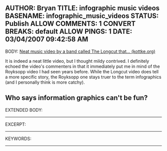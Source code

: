 AUTHOR: Bryan
TITLE: infographic music videos
BASENAME: infographic_music_videos
STATUS: Publish
ALLOW COMMENTS: 1
CONVERT BREAKS: __default__
ALLOW PINGS: 1
DATE: 03/04/2007 09:42:58 AM
-----
BODY:
<a title="Neat music video by a band called The Longcut that... (kottke.org)" href="http://www.kottke.org/remainder/07/02/12793.html">Neat music video by a band called The Longcut that... (kottke.org)</a>

It is indeed a neat little video, but I thought mildy contrived. I definitely echoed the video's commenters in that it immediately put me in mind of the Royksopp video I had seen years before. While the Longcut video does tell a more specific story, the Royksopp one stays truer to the term infographics (and I personally think is more catchy). 

Who says information graphics can't be fun?
-----
EXTENDED BODY:

-----
EXCERPT:

-----
KEYWORDS:

-----



